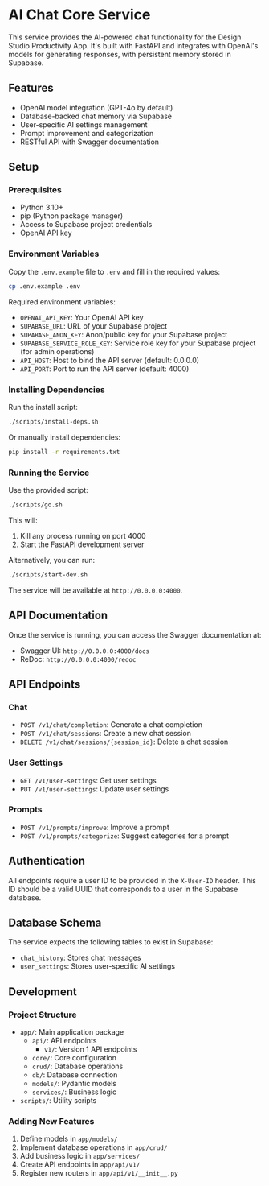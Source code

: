 # AI Chat Core Service

This service provides the AI-powered chat functionality for the Design Studio Productivity App. It's built with FastAPI and integrates with OpenAI's models for generating responses, with persistent memory stored in Supabase.

## Features

- OpenAI model integration (GPT-4o by default)
- Database-backed chat memory via Supabase
- User-specific AI settings management
- Prompt improvement and categorization
- RESTful API with Swagger documentation

## Setup

### Prerequisites

- Python 3.10+
- pip (Python package manager)
- Access to Supabase project credentials
- OpenAI API key

### Environment Variables

Copy the `.env.example` file to `.env` and fill in the required values:

```bash
cp .env.example .env
```

Required environment variables:

- `OPENAI_API_KEY`: Your OpenAI API key
- `SUPABASE_URL`: URL of your Supabase project
- `SUPABASE_ANON_KEY`: Anon/public key for your Supabase project
- `SUPABASE_SERVICE_ROLE_KEY`: Service role key for your Supabase project (for admin operations)
- `API_HOST`: Host to bind the API server (default: 0.0.0.0)
- `API_PORT`: Port to run the API server (default: 4000)

### Installing Dependencies

Run the install script:

```bash
./scripts/install-deps.sh
```

Or manually install dependencies:

```bash
pip install -r requirements.txt
```

### Running the Service

Use the provided script:

```bash
./scripts/go.sh
```

This will:
1. Kill any process running on port 4000
2. Start the FastAPI development server

Alternatively, you can run:

```bash
./scripts/start-dev.sh
```

The service will be available at `http://0.0.0.0:4000`.

## API Documentation

Once the service is running, you can access the Swagger documentation at:

- Swagger UI: `http://0.0.0.0:4000/docs`
- ReDoc: `http://0.0.0.0:4000/redoc`

## API Endpoints

### Chat

- `POST /v1/chat/completion`: Generate a chat completion
- `POST /v1/chat/sessions`: Create a new chat session
- `DELETE /v1/chat/sessions/{session_id}`: Delete a chat session

### User Settings

- `GET /v1/user-settings`: Get user settings
- `PUT /v1/user-settings`: Update user settings

### Prompts

- `POST /v1/prompts/improve`: Improve a prompt
- `POST /v1/prompts/categorize`: Suggest categories for a prompt

## Authentication

All endpoints require a user ID to be provided in the `X-User-ID` header. This ID should be a valid UUID that corresponds to a user in the Supabase database.

## Database Schema

The service expects the following tables to exist in Supabase:

- `chat_history`: Stores chat messages
- `user_settings`: Stores user-specific AI settings

## Development

### Project Structure

- `app/`: Main application package
  - `api/`: API endpoints
    - `v1/`: Version 1 API endpoints
  - `core/`: Core configuration
  - `crud/`: Database operations
  - `db/`: Database connection
  - `models/`: Pydantic models
  - `services/`: Business logic
- `scripts/`: Utility scripts

### Adding New Features

1. Define models in `app/models/`
2. Implement database operations in `app/crud/`
3. Add business logic in `app/services/`
4. Create API endpoints in `app/api/v1/`
5. Register new routers in `app/api/v1/__init__.py`
